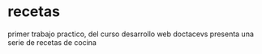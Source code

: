 # recetas
primer trabajo practico, del curso desarrollo web doctacevs
presenta una serie de recetas de cocina
